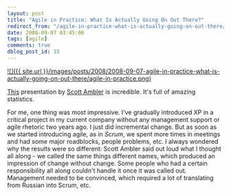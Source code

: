 ```yaml
---
layout: post
title: "Agile in Practice: What Is Actually Going On Out There?"
redirect_from: "/agile-in-practice-what-is-actually-going-on-out-there/"
date: 2008-09-07 03:45:00
tags: [agile]
comments: true
dblog_post_id: 15
---
```


<a href='http://www.infoq.com/presentations/Agile-in-Practice-Scott-Ambler'>
![]({{ site.url }}/images/posts/2008/2008-09-07-agile-in-practice-what-is-actually-going-on-out-there/agile-in-practice.png)
</a>

[This](http://www.infoq.com/presentations/Agile-in-Practice-Scott-Ambler) presentation by [Scott Ambler](https://web.archive.org/web/20090227143945/http://www.ambysoft.com/scottAmbler.html) is incredible. It's full of amazing statistics.

For me, one thing was most impressive. I've gradually introduced XP in a critical project in my current company without any management support or agile rhetoric two years ago. I just did incremental change. But as soon as we started introducing agile, as in _Scrum_, we spent more times in meetings and had some major roadblocks, people problems, etc. I always wondered why the results were so different: Scott Ambler said out loud what I thought all along - we called the same things different names, which produced an impression of change without change. Some people who had a certain responsibility all along couldn't handle it once it was called out. Management needed to be convinced, which required a lot of translating from Russian into Scrum, etc.

